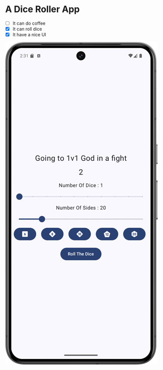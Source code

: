 # A Dice Roller App
- [ ] It can do coffee
- [x] It can roll dice
- [x] It have a nice UI

![Screenshot of the app.](https://raw.githubusercontent.com/Loup-1234/Let-s-Go-Gambling/refs/heads/main/Screenshot/Screenshot_20241116_153139.png)
